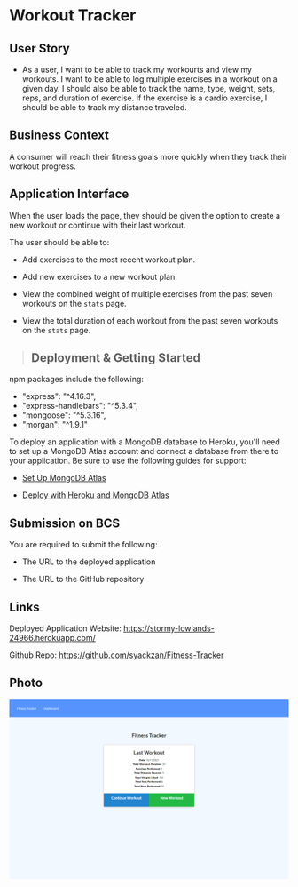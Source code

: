 # Workout Tracker

## User Story

* As a user, I want to be able to track my workourts and view my workouts. I want to be able to log multiple exercises in a workout on a given day. I should also be able to track the name, type, weight, sets, reps, and duration of exercise. If the exercise is a cardio exercise, I should be able to track my distance traveled.

## Business Context

A consumer will reach their fitness goals more quickly when they track their workout progress.

## Application Interface

When the user loads the page, they should be given the option to create a new workout or continue with their last workout.

The user should be able to:

  * Add exercises to the most recent workout plan.

  * Add new exercises to a new workout plan.

  * View the combined weight of multiple exercises from the past seven workouts on the `stats` page.

  * View the total duration of each workout from the past seven workouts on the `stats` page.

>## Deployment & Getting Started

npm packages include the following:

* "express": "^4.16.3",
* "express-handlebars": "^5.3.4",
* "mongoose": "^5.3.16",
* "morgan": "^1.9.1"

To deploy an application with a MongoDB database to Heroku, you'll need to set up a MongoDB Atlas account and connect a database from there to your application. Be sure to use the following guides for support:

  * [Set Up MongoDB Atlas](../04-Important/MongoAtlas-Setup.md)

  * [Deploy with Heroku and MongoDB Atlas](../04-Important/MongoAtlas-Deploy.md)


## Submission on BCS

You are required to submit the following:

* The URL to the deployed application

* The URL to the GitHub repository

## Links 

Deployed Application Website: https://stormy-lowlands-24966.herokuapp.com/

Github Repo: https://github.com/syackzan/Fitness-Tracker

## Photo

<img src="./assets/image1.png" alt="Webiste Homepage">